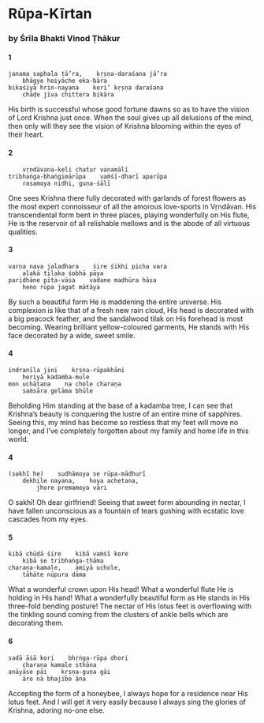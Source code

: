 # Rūpa-Kīrtan

### by Śrīla Bhakti Vinod Ṭhākur

#### 1

    janama saphala tā’ra,    kṛṣṇa-daraśana jā’ra
        bhāgye hoiyāche eka-bāra
    bikaśiyā hrin-nayana    kori’ kṛṣṇa daraśana
        chāḍe jīva chittera bikāra

His birth is successful whose good fortune dawns so as to have the vision of Lord Krishna just once. When the soul gives up all delusions of the mind, then only will they see the vision of Krishna blooming within the eyes of their heart.

#### 2

        vṛndāvana-keli chatur vanamālī
    tribhaṅga-bhaṅgimārūpa    vaṁśī-dharī aparūpa
        rasamoya nidhi, guṇa-śālī

One sees Krishna there fully decorated with garlands of forest flowers as the most expert connoisseur of all the amorous love-sports in Vṛndāvan. His transcendental form bent in three places, playing wonderfully on His flute, He is the reservoir of all relishable mellows and is the abode of all virtuous qualities.

#### 3

    varṇa nava jaladhara    śire śikhi picha vara
        alakā tilaka śobhā pāya
    paridhāne pīta-vāsa    vadane madhūra hāsa
        heno rūpa jagat mātāya

By such a beautiful form He is maddening the entire universe. His complexion is like that of a fresh new rain cloud, His head is decorated with a big peacock feather, and the sandalwood tilak on His forehead is most becoming. Wearing brilliant yellow-coloured garments, He stands with His face decorated by a wide, sweet smile.

#### 4

    indranīla jini    kṛṣṇa-rūpakhāni
        heriyā kadamba-mule
    mon uchāṭana    na chole charaṇa
        saṁsāra gelāma bhūle

Beholding Him standing at the base of a kadamba tree, I can see that Krishna’s beauty is conquering the lustre of an entire mine of sapphires. Seeing this, my mind has become so restless that my feet will move no longer, and I’ve completely forgotten about my family and home life in this world.

#### 4

    (sakhī he)    sudhāmoya se rūpa-mādhurī
        dekhile nayana,    hoya achetana,
            jhore premamoya vāri

O sakhī! Oh dear girlfriend! Seeing that sweet form abounding in nectar, I have fallen unconscious as a fountain of tears gushing with ecstatic love cascades from my eyes.

#### 5

    kibā chūḍā śire    kibā vaṁśī kore
        kibā se tribhaṅga-ṭhāma
    charaṇa-kamale,    amiyā uchole,
        tāhāte nūpura dāma

What a wonderful crown upon His head! What a wonderful flute He is holding in His hand! What a wonderfully beautiful form as He stands in His three-fold bending posture! The nectar of His lotus feet is overflowing with the tinkling sound coming from the clusters of ankle bells which are decorating them.

#### 6

    sadā āśā kori    bhṛṅga-rūpa dhori
        charaṇa kamale sthāna
    anāyāse pāi    kṛṣṇa-guṇa gāi
        āro nā bhajibo āna

Accepting the form of a honeybee, I always hope for a residence near His lotus feet. And I will get it very easily because I always sing the glories of Krishna, adoring no-one else.

